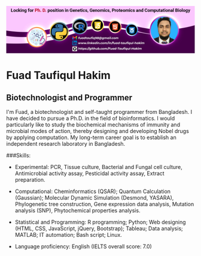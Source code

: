 ![Biotechnologist and Programmer](https://github.com/Fuad-Taufiqul-Hakim/Fuad-Taufiqul-Hakim/blob/main/gitHubProfile.png)

# Fuad Taufiqul Hakim
## Biotechnologist and Programmer

I'm Fuad, a biotechnologist and self-taught programmer from Bangladesh. I have decided to pursue a Ph.D. in the field of bioinformatics. I would particularly like to study the biochemical mechanisms of immunity and microbial modes of action, thereby designing and developing Nobel drugs by applying computation. My long-term career goal is to establish an independent research laboratory in Bangladesh.

###Skills:

* Experimental: PCR, Tissue culture, Bacterial and Fungal cell culture, Antimicrobial activity assay, Pesticidal activity assay, Extract preparation. 

* Computational: Cheminformatics (QSAR); Quantum Calculation (Gaussian); Molecular Dynamic Simulation (Desmond, YASARA), Phylogenetic tree construction, Gene expression data analysis, Mutation analysis (SNP), Phytochemical properties analysis.

* Statistical and Programming: R programming; Python; Web designing (HTML, CSS, JavaScript, jQuery, Bootstrap); Tableau; Data analysis; MATLAB; IT automation; Bash script; Linux. 

* Language proficiency: English (IELTS overall score: 7.0)






